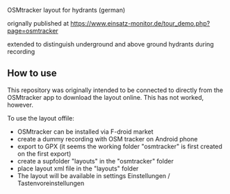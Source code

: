 OSMtracker layout for hydrants (german)

orignally published at https://www.einsatz-monitor.de/tour_demo.php?page=osmtracker

extended to distinguish underground and above ground hydrants during recording

## How to use 
This repository was originally intended to be connected to directly from the OSMtracker app to download the layout online.
This has not worked, however.

To use the layout offile:
* OSMtracker can be installed via F-droid market
* create a dummy recording with OSM tracker on Android phone
* export to GPX (it seems the working folder "osmtracker" is first created on the first export)
* create a supfolder "layouts" in the "osmtracker" folder
* place layout xml file in the "layouts" folder
* The layout will be available in settings Einstellungen / Tastenvoreinstellungen
